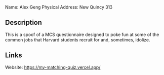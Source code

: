 Name: Alex Geng
Physical Address: New Quincy 313

## Description
This is a spoof of a MCS questionnaire designed to poke fun at some of the common jobs that Harvard students recruit for and, sometimes, idolize.

## Links
Website: https://my-matching-quiz.vercel.app/
